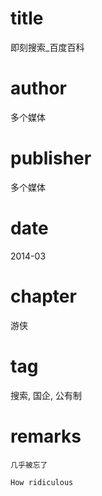 # title
即刻搜索_百度百科

# author
多个媒体

# publisher
多个媒体

# date
2014-03

# chapter
游侠

# tag
搜索, 国企, 公有制

# remarks
`几乎被忘了`

`How ridiculous`
